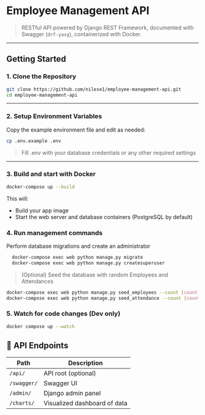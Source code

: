 # Employee Management API

> RESTful API powered by Django REST Framework, documented with Swagger (`drf-yasg`), containerized with Docker.

---

## Getting Started

### 1. Clone the Repository

```bash
git clone https://github.com/nilese1/employee-management-api.git
cd employee-management-api
```

---

### 2. Setup Environment Variables
Copy the example environment file and edit as needed:
```bash
cp .env.example .env
```
> Fill .env with your database credentials or any other required settings

---

### 3. Build and start with Docker

```bash
docker-compose up --build
```

This will:
- Build your app image
- Start the web server and database containers (PostgreSQL by default)

### 4. Run management commands

Perform database migrations and create an administrator
```bash
  docker-compose exec web python manage.py migrate
  docker-compose exec web python manage.py createsuperuser
```

> (Optional) Seed the database with random Employees and Attendances
```bash
docker-compose exec web python manage.py seed_employees --count [count] --clear
docker-compose exec web python manage.py seed_attendance --count [count] --clear
```

### 5. Watch for code changes (Dev only)

```bash
docker compose up --watch
```

## 🔗 API Endpoints
| Path           | Description            |
|----------------|------------------------|
| `/api/`        | API root (optional)    |
| `/swagger/`    | Swagger UI             |
| `/admin/`      | Django admin panel     |
| `/charts/`     | Visualized dashboard of data|
